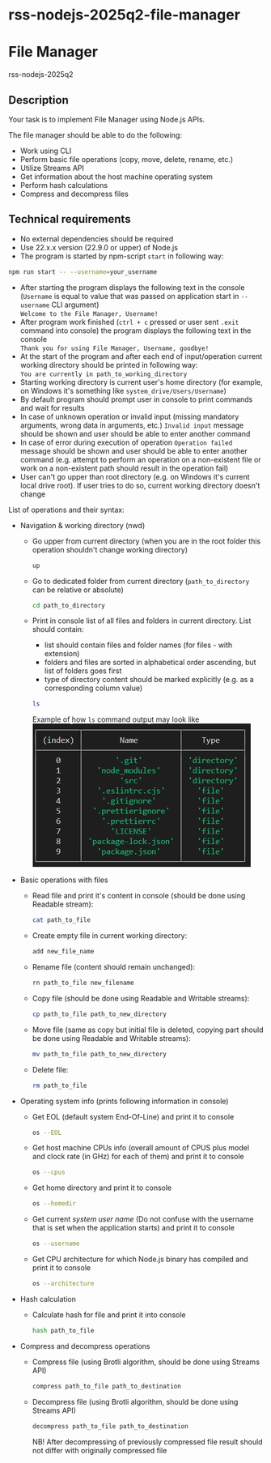 # rss-nodejs-2025q2-file-manager

# File Manager

rss-nodejs-2025q2

## Description

Your task is to implement File Manager using Node.js APIs.

The file manager should be able to do the following:

- Work using CLI
- Perform basic file operations (copy, move, delete, rename, etc.)
- Utilize Streams API
- Get information about the host machine operating system
- Perform hash calculations
- Compress and decompress files

## Technical requirements

- No external dependencies should be required
- Use 22.x.x version (22.9.0 or upper) of Node.js
- The program is started by npm-script `start` in following way:

```bash
npm run start -- --username=your_username
```

- After starting the program displays the following text in the console (`Username` is equal to value that was passed on application start in `--username` CLI argument)  
`Welcome to the File Manager, Username!`  
- After program work finished (`ctrl + c` pressed or user sent `.exit` command into console) the program displays the following text in the console  
`Thank you for using File Manager, Username, goodbye!`  
- At the start of the program and after each end of input/operation current working directory should be printed in following way:  
`You are currently in path_to_working_directory`  
- Starting working directory is current user's home directory (for example, on Windows it's something like `system_drive/Users/Username`)
- By default program should prompt user in console to print commands and wait for results  
- In case of unknown operation or invalid input (missing mandatory arguments, wrong data in arguments, etc.) `Invalid input` message should be shown and user should be able to enter another command
- In case of error during execution of operation `Operation failed` message should be shown and user should be able to enter another command (e.g. attempt to perform an operation on a non-existent file or work on a non-existent path should result in the operation fail)
- User can't go upper than root directory (e.g. on Windows it's current local drive root). If user tries to do so, current working directory doesn't change  

List of operations and their syntax:

- Navigation & working directory (nwd)
  - Go upper from current directory (when you are in the root folder this operation shouldn't change working directory)  

    ```bash
    up
    ```

  - Go to dedicated folder from current directory (`path_to_directory` can be relative or absolute)

    ```bash
    cd path_to_directory
    ```

  - Print in console list of all files and folders in current directory. List should contain:
    - list should contain files and folder names (for files - with extension)
    - folders and files are sorted in alphabetical order ascending, but list of folders goes first
    - type of directory content should be marked explicitly (e.g. as a corresponding column value)

    ```bash
    ls
    ```

    Example of how `ls` command output may look like  
    ![ls output example](https://github.com/AlreadyBored/nodejs-assignments/raw/main/assignments/file-manager/ls-example.JPG)  
- Basic operations with files
  - Read file and print it's content in console (should be done using Readable stream):

    ```bash
    cat path_to_file
    ```

  - Create empty file in current working directory:

    ```bash
    add new_file_name
    ```

  - Rename file (content should remain unchanged):

    ```bash
    rn path_to_file new_filename
    ```

  - Copy file (should be done using Readable and Writable streams):

    ```bash
    cp path_to_file path_to_new_directory
    ```

  - Move file (same as copy but initial file is deleted, copying part should be done using Readable and Writable streams):

    ```bash
    mv path_to_file path_to_new_directory
    ```

  - Delete file:

    ```bash
    rm path_to_file
    ```

- Operating system info (prints following information in console)
  - Get EOL (default system End-Of-Line) and print it to console  

    ```bash
    os --EOL
    ```

  - Get host machine CPUs info (overall amount of CPUS plus model and clock rate (in GHz) for each of them) and print it to console  

    ```bash
    os --cpus
    ```

  - Get home directory and print it to console  

    ```bash
    os --homedir
    ```

  - Get current *system user name* (Do not confuse with the username that is set when the application starts) and print it to console  

    ```bash
    os --username
    ```

  - Get CPU architecture for which Node.js binary has compiled and print it to console  

    ```bash
    os --architecture
    ```

- Hash calculation  
  - Calculate hash for file and print it into console  

    ```bash
    hash path_to_file
    ```

- Compress and decompress operations  
  - Compress file (using Brotli algorithm, should be done using Streams API)  

    ```bash
    compress path_to_file path_to_destination
    ```

  - Decompress file (using Brotli algorithm, should be done using Streams API)  

    ```bash
    decompress path_to_file path_to_destination
    ```  

    NB! After decompressing of previously compressed file result should not differ with originally compressed file
